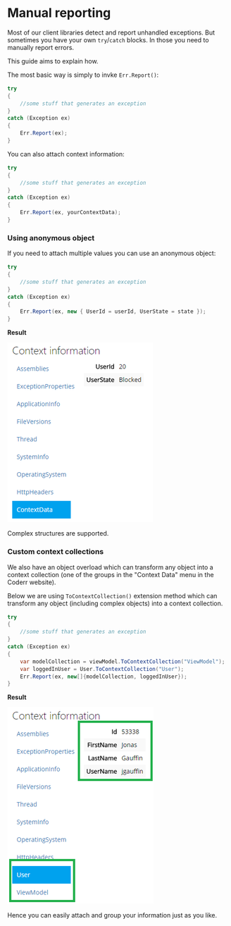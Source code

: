 Manual reporting
================

Most of our client libraries detect and report unhandled exceptions. But sometimes you have your own `try`/`catch` blocks. In those you need to manually report errors.

This guide aims to explain how.

The most basic way is simply to invke `Err.Report()`:

```csharp
try
{
    //some stuff that generates an exception
}
catch (Exception ex)
{
    Err.Report(ex);
}
```

You can also attach context information:

```csharp
try
{
    //some stuff that generates an exception
}
catch (Exception ex)
{
    Err.Report(ex, yourContextData);
}
```


### Using anonymous object

If you need to attach multiple values you can use an anonymous object:

```csharp
try
{
    //some stuff that generates an exception
}
catch (Exception ex)
{
    Err.Report(ex, new { UserId = userId, UserState = state });
}
```

**Result**

![](anonymous-object.png)

Complex structures are supported.

### Custom context collections

We also have an object overload which can transform any object into a context collection (one of the groups in the "Context Data" menu in the Coderr website).

Below we are using `ToContextCollection()` extension method which can transform any object (including complex objects) into a context collection.


```csharp
try
{
    //some stuff that generates an exception
}
catch (Exception ex)
{
    var modelCollection = viewModel.ToContextCollection("ViewModel");
    var loggedInUser = User.ToContextCollection("User");
    Err.Report(ex, new[]{modelCollection, loggedInUser});
}
```

**Result**

![](attach_multiple_collections.png)

Hence you can easily attach and group your information just as you like.